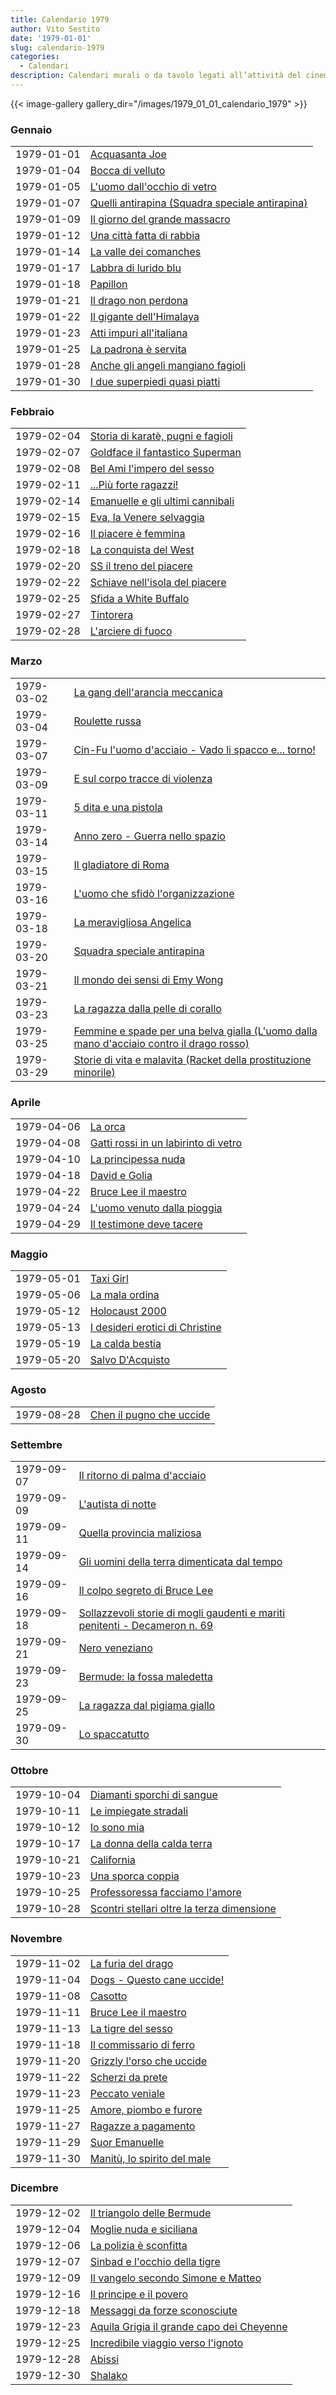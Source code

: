 ```yaml
---
title: Calendario 1979
author: Vito Sestito
date: '1979-01-01'
slug: calendario-1979
categories:
  - Calendari
description: Calendari murali o da tavolo legati all’attività del cinema. Indicano la data di proiezione e il titolo dei film, insieme agli incassi registrati.
---
```



{{< image-gallery gallery_dir="/images/1979_01_01_calendario_1979" >}}





### Gennaio


|           |                                                |
|:----------|:-----------------------------------------------|
|1979-01-01 |[Acquasanta Joe](https://www.imdb.com/title/tt0066743/)|
|1979-01-04 |[Bocca di velluto](https://www.imdb.com/title/tt0069718/)|
|1979-01-05 |[L'uomo dall'occhio di vetro](https://www.imdb.com/title/tt0063270/)|
|1979-01-07 |[Quelli antirapina (Squadra speciale antirapina)](https://www.imdb.com/title/tt0071836/)|
|1979-01-09 |[Il giorno del grande massacro](https://www.imdb.com/title/tt0073357/)|
|1979-01-12 |[Una città fatta di rabbia](https://www.imdb.com/title/tt0074278/)|
|1979-01-14 |[La valle dei comanches](https://www.imdb.com/title/tt0066034/)|
|1979-01-17 |[Labbra di lurido blu](https://www.imdb.com/title/tt0125826/)|
|1979-01-18 |[Papillon](https://www.imdb.com/title/tt0070511/)|
|1979-01-21 |[Il drago non perdona](https://www.imdb.com/title/tt0996367/)|
|1979-01-22 |[Il gigante dell'Himalaya](https://www.imdb.com/title/tt0076164/)|
|1979-01-23 |[Atti impuri all'italiana](https://www.imdb.com/title/tt0166087/)|
|1979-01-25 |[La padrona è servita](https://www.imdb.com/title/tt0081296/)|
|1979-01-28 |[Anche gli angeli mangiano fagioli](https://www.imdb.com/title/tt0069713/)|
|1979-01-30 |[I due superpiedi quasi piatti](https://www.imdb.com/title/tt0074442/)|

### Febbraio


|           |                                  |
|:----------|:---------------------------------|
|1979-02-04 |[Storia di karatè, pugni e fagioli](https://www.imdb.com/title/tt0070307/)|
|1979-02-07 |[Goldface il fantastico Superman](https://www.imdb.com/title/tt0064375/)|
|1979-02-08 |[Bel Ami l'impero del sesso](https://www.imdb.com/title/tt0074196/)|
|1979-02-11 |[...Più forte ragazzi!](https://www.imdb.com/title/tt0069095/)|
|1979-02-14 |[Emanuelle e gli ultimi cannibali](https://www.imdb.com/title/tt0075984/)|
|1979-02-15 |[Eva, la Venere selvaggia](https://www.imdb.com/title/tt0062946/)|
|1979-02-16 |[Il piacere è femmina](https://www.imdb.com/title/tt0145461/)|
|1979-02-18 |[La conquista del West](https://www.imdb.com/title/tt0056085/)|
|1979-02-20 |[SS il treno del piacere](https://www.imdb.com/title/tt0076836/)|
|1979-02-22 |[Schiave nell'isola del piacere](https://www.imdb.com/title/tt0071712/)|
|1979-02-25 |[Sfida a White Buffalo](https://www.imdb.com/title/tt0076915/)|
|1979-02-27 |[Tintorera](https://www.imdb.com/title/tt0076825/)|
|1979-02-28 |[L'arciere di fuoco](https://www.imdb.com/title/tt0065420/)|

### Marzo


|           |                                                                                         |
|:----------|:----------------------------------------------------------------------------------------|
|1979-03-02 |[La gang dell'arancia meccanica](https://www.imdb.com/title/tt0280224/)                  |
|1979-03-04 |[Roulette russa](https://www.imdb.com/title/tt0073646/)                                  |
|1979-03-07 |[Cin-Fu l'uomo d'acciaio - Vado li spacco e... torno!](https://www.imdb.com/title/tt0092270/)|
|1979-03-09 |[E sul corpo tracce di violenza](https://www.imdb.com/title/tt0071628/)                  |
|1979-03-11 |[5 dita e una pistola](https://www.imdb.com/title/tt0165197/)                            |
|1979-03-14 |[Anno zero - Guerra nello spazio](https://www.imdb.com/title/tt0149677/)                 |
|1979-03-15 |[Il gladiatore di Roma](https://www.imdb.com/title/tt0056026/)                           |
|1979-03-16 |[L'uomo che sfidò l'organizzazione](https://www.imdb.com/title/tt0073845/)               |
|1979-03-18 |[La meravigliosa Angelica](https://www.imdb.com/title/tt0058343/)                        |
|1979-03-20 |[Squadra speciale antirapina](https://www.imdb.com/title/tt0071836/)                     |
|1979-03-21 |[Il mondo dei sensi di Emy Wong](https://www.imdb.com/title/tt0074914/)                  |
|1979-03-23 |[La ragazza dalla pelle di corallo](https://www.imdb.com/title/tt0075383/)               |
|1979-03-25 |[Femmine e spade per una belva gialla (L'uomo dalla mano d'acciaio contro il drago rosso)](https://www.imdb.com/title/tt1342398/)|
|1979-03-29 |[Storie di vita e malavita (Racket della prostituzione minorile)](https://www.imdb.com/title/tt0073749/)|

### Aprile


|           |                                     |
|:----------|:------------------------------------|
|1979-04-06 |[La orca](https://www.imdb.com/title/tt0126559/)|
|1979-04-08 |[Gatti rossi in un labirinto di vetro](https://www.imdb.com/title/tt0071537/)|
|1979-04-10 |[La principessa nuda](https://www.imdb.com/title/tt0134906/)|
|1979-04-18 |[David e Golia](https://www.imdb.com/title/tt0054788/)|
|1979-04-22 |[Bruce Lee il maestro](https://www.imdb.com/title/tt0071253/)|
|1979-04-24 |[L'uomo venuto dalla pioggia](https://www.imdb.com/title/tt0064791/)|
|1979-04-29 |[Il testimone deve tacere](https://www.imdb.com/title/tt0179463/)|

### Maggio


|           |                                |
|:----------|:-------------------------------|
|1979-05-01 |[Taxi Girl](https://www.imdb.com/title/tt0076801/)|
|1979-05-06 |[La mala ordina](https://www.imdb.com/title/tt0068902/)|
|1979-05-12 |[Holocaust 2000](https://www.imdb.com/title/tt0077332/)|
|1979-05-13 |[I desideri erotici di Christine](https://www.imdb.com/title/tt0066914/)|
|1979-05-19 |[La calda bestia](https://www.imdb.com/title/tt0218380/)|
|1979-05-20 |[Salvo D'Acquisto](https://www.imdb.com/title/tt0140529/)|

### Agosto


|           |                         |
|:----------|:------------------------|
|1979-08-28 |[Chen il pugno che uccide](https://www.imdb.com/title/tt0080999/)|

### Settembre


|           |                                                                           |
|:----------|:--------------------------------------------------------------------------|
|1979-09-07 |[Il ritorno di palma d'acciaio](https://www.imdb.com/title/tt0074313/)     |
|1979-09-09 |[L'autista di notte](https://www.imdb.com/title/tt0067777/)                |
|1979-09-11 |[Quella provincia maliziosa](https://www.imdb.com/title/tt0140491/)        |
|1979-09-14 |[Gli uomini della terra dimenticata dal tempo](https://www.imdb.com/title/tt0076535/)|
|1979-09-16 |[Il colpo segreto di Bruce Lee](https://www.imdb.com/title/tt0058994/)     |
|1979-09-18 |[Sollazzevoli storie di mogli gaudenti e mariti penitenti - Decameron n. 69](https://www.imdb.com/title/tt0069295/)|
|1979-09-21 |[Nero veneziano](https://www.imdb.com/title/tt0122629/)                    |
|1979-09-23 |[Bermude: la fossa maledetta](https://www.imdb.com/title/tt0077225/)       |
|1979-09-25 |[La ragazza dal pigiama giallo](https://www.imdb.com/title/tt0075834/)     |
|1979-09-30 |[Lo spaccatutto](https://www.imdb.com/title/tt0079803/)                    |

### Ottobre


|           |                                           |
|:----------|:------------------------------------------|
|1979-10-04 |[Diamanti sporchi di sangue](https://www.imdb.com/title/tt0075940/)|
|1979-10-11 |[Le impiegate stradali](https://www.imdb.com/title/tt0074673/)|
|1979-10-12 |[Io sono mia](https://www.imdb.com/title/tt0077748/)|
|1979-10-17 |[La donna della calda terra](https://www.imdb.com/title/tt0077958/)|
|1979-10-21 |[California](https://www.imdb.com/title/tt0075796/)|
|1979-10-23 |[Una sporca coppia](https://www.imdb.com/title/tt0198611/)|
|1979-10-25 |[Professoressa facciamo l'amore](https://www.imdb.com/title/tt0072260/)|
|1979-10-28 |[Scontri stellari oltre la terza dimensione](https://www.imdb.com/title/tt0079946/)|

### Novembre


|           |                            |
|:----------|:---------------------------|
|1979-11-02 |[La furia del drago](https://www.imdb.com/title/tt0827709/)|
|1979-11-04 |[Dogs - Questo cane uccide!](https://www.imdb.com/title/tt0074419/)|
|1979-11-08 |[Casotto](https://www.imdb.com/title/tt0075815/)|
|1979-11-11 |[Bruce Lee il maestro](https://www.imdb.com/title/tt0071253/)|
|1979-11-13 |[La tigre del sesso](https://www.imdb.com/title/tt0078398/)|
|1979-11-18 |[Il commissario di ferro](https://www.imdb.com/title/tt0077363/)|
|1979-11-20 |[Grizzly l'orso che uccide](https://www.imdb.com/title/tt0074593/)|
|1979-11-22 |[Scherzi da prete](https://www.imdb.com/title/tt0078206/)|
|1979-11-23 |[Peccato veniale](https://www.imdb.com/title/tt0066015/)|
|1979-11-25 |[Amore, piombo e furore](https://www.imdb.com/title/tt0077327/)|
|1979-11-27 |[Ragazze a pagamento](https://www.imdb.com/title/tt1082822/)|
|1979-11-29 |[Suor Emanuelle](https://www.imdb.com/title/tt0078344/)|
|1979-11-30 |[Manitù, lo spirito del male](https://www.imdb.com/title/tt0077904/)|

### Dicembre


|           |                                          |
|:----------|:-----------------------------------------|
|1979-12-02 |[Il triangolo delle Bermude](https://www.imdb.com/title/tt0078417/)|
|1979-12-04 |[Moglie nuda e siciliana](https://www.imdb.com/title/tt0077940/)|
|1979-12-06 |[La polizia è sconfitta](https://www.imdb.com/title/tt0078336/)|
|1979-12-07 |[Sinbad e l'occhio della tigre](https://www.imdb.com/title/tt0076716/)|
|1979-12-09 |[Il vangelo secondo Simone e Matteo](https://www.imdb.com/title/tt0073854/)|
|1979-12-16 |[Il principe e il povero](https://www.imdb.com/title/tt0077381/)|
|1979-12-18 |[Messaggi da forze sconosciute](https://www.imdb.com/title/tt0078975/)|
|1979-12-23 |[Aquila Grigia il grande capo dei Cheyenne](https://www.imdb.com/title/tt0077630/)|
|1979-12-25 |[Incredibile viaggio verso l'ignoto](https://www.imdb.com/title/tt0072951/)|
|1979-12-28 |[Abissi](https://www.imdb.com/title/tt0075925/)|
|1979-12-30 |[Shalako](https://www.imdb.com/title/tt0063592/)|


